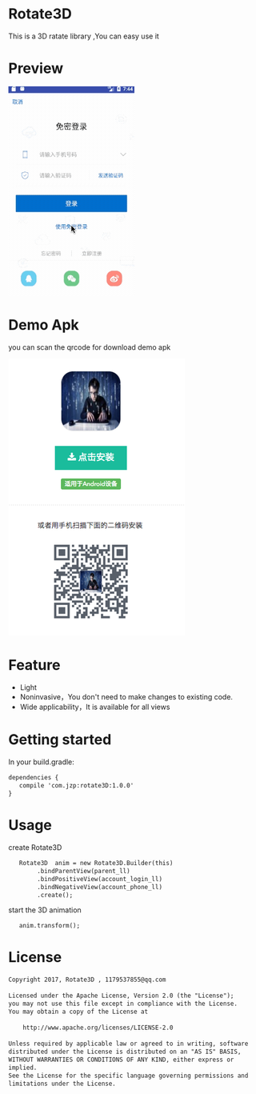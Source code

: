 # Rotate3D
This is a 3D ratate library ,You can easy use it

# Preview

![img](image/image.gif)

# Demo Apk

you can scan the qrcode for download demo apk

![](image/qrcode.png)

# Feature
- Light
- Noninvasive，You don't need to make changes to existing code.
- Wide applicability，It is available for all views

# Getting started

In your build.gradle:

    dependencies {
       compile 'com.jzp:rotate3D:1.0.0'
    }
    

# Usage
  create Rotate3D 
  
       Rotate3D  anim = new Rotate3D.Builder(this)
            .bindParentView(parent_ll)
            .bindPositiveView(account_login_ll)
            .bindNegativeView(account_phone_ll)
            .create();
                                
  start the 3D animation 
   
       anim.transform();
        
 
 # License
 
    Copyright 2017, Rotate3D , 1179537855@qq.com
 
    Licensed under the Apache License, Version 2.0 (the "License");
    you may not use this file except in compliance with the License.
    You may obtain a copy of the License at
 
        http://www.apache.org/licenses/LICENSE-2.0
 
    Unless required by applicable law or agreed to in writing, software
    distributed under the License is distributed on an "AS IS" BASIS,
    WITHOUT WARRANTIES OR CONDITIONS OF ANY KIND, either express or implied.
    See the License for the specific language governing permissions and
    limitations under the License.
